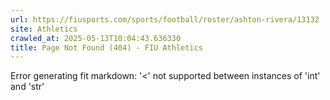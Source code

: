 ```yaml
---
url: https://fiusports.com/sports/football/roster/ashton-rivera/13132
site: Athletics
crawled_at: 2025-05-13T10:04:43.636330
title: Page Not Found (404) - FIU Athletics
---
```


Error generating fit markdown: '<' not supported between instances of 'int' and 'str'